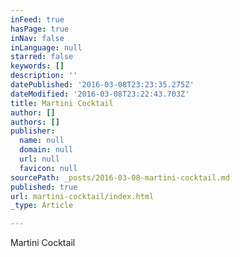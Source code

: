 ```yaml
---
inFeed: true
hasPage: true
inNav: false
inLanguage: null
starred: false
keywords: []
description: ''
datePublished: '2016-03-08T23:23:35.275Z'
dateModified: '2016-03-08T23:22:43.703Z'
title: Martini Cocktail
author: []
authors: []
publisher:
  name: null
  domain: null
  url: null
  favicon: null
sourcePath: _posts/2016-03-08-martini-cocktail.md
published: true
url: martini-cocktail/index.html
_type: Article

---
```

Martini Cocktail